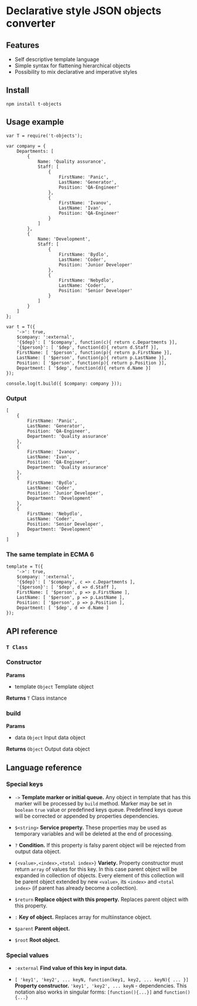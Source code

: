 # Declarative style JSON objects converter

## Features

* Self descriptive template language
* Simple syntax for flattening hierarchical objects
* Possibility to mix declarative and imperative styles

## Install

`npm install t-objects`

## Usage example

```
var T = require('t-objects');

var company = {
	Departments: [
		{
			Name: 'Quality assurance',
			Staff: [
				{
					FirstName: 'Panic',
                    LastName: 'Generator',
                    Position: 'QA-Engineer'
				},
				{
					FirstName: 'Ivanov',
                    LastName: 'Ivan',
                    Position: 'QA-Engineer'
				}
			]
		},
		{
			Name: 'Development',
			Staff: [
				{
					FirstName: 'Bydlo',
                    LastName: 'Coder',
                    Position: 'Junior Developer'
				},
				{
					FirstName: 'Nebydlo',
                    LastName: 'Coder',
                    Position: 'Senior Developer'
				}
			]
		}
	]
};

var t = T({
	'->': true,
	$company: ':external',
	'{$dep}': [ '$company', function(c){ return c.Departments }],
	'{$person}': [ '$dep', function(d){ return d.Staff }],
    FirstName: [ '$person', function(p){ return p.FirstName }],
    LastName: [ '$person', function(p){ return p.LastName }],
    Position: [ '$person', function(p){ return p.Position }],
    Department: [ '$dep', function(d){ return d.Name }]
});

console.log(t.build({ $company: company }));

```

### Output

```
[
	{
		FirstName: 'Panic',
		LastName: 'Generator',
		Position: 'QA-Engineer',
        Department: 'Quality assurance'
    },
	{
		FirstName: 'Ivanov',
		LastName: 'Ivan',
		Position: 'QA-Engineer',
        Department: 'Quality assurance'
    },
	{
		FirstName: 'Bydlo',
		LastName: 'Coder',
		Position: 'Junior Developer',
        Department: 'Development'
    },
	{
		FirstName: 'Nebydlo',
		LastName: 'Coder',
		Position: 'Senior Developer',
        Department: 'Development'
    }
]
```

### The same template in ECMA 6

```
template = T({
	'->': true,
	$company: ':external',
	'{$dep}': [ '$company', c => c.Departments ],
	'{$person}': [ '$dep', d => d.Staff ],
    FirstName: [ '$person', p => p.FirstName ],
    LastName: [ '$person', p => p.LastName ],
    Position: [ '$person', p => p.Position ],
    Department: [ '$dep', d => d.Name ]
});
```


## API reference

### `T Class`

### Constructor

**Params**
* template `Object` Template object

**Returns** `T` Class instance


### build

**Params**
* data `Object` Input data object

**Returns** `Object` Output data object


## Language reference

### Special keys

* `->` **Template marker or initial queue.** Any object in template that has this marker will be processed by `build` method. Marker may be set in `boolean` `true` value or predefined keys queue. Predefined keys queue will be corrected or appended by properties dependencies.


* `$<string>` **Service property.** These properties may be used as temporary variables and will be deleted at the end of processing.


* `?` **Condition.** If this property is falsy parent object will be rejected from output data object.


* `{<value>,<index>,<total index>}` **Variety.** Property constructor must return `array` of values for this key. In this case parent object will be expanded in collection of objects. Every element of this collection will be parent object extended by new `<value>`, its `<index>` and `<total index>` (if parent has already become a collection).


* `$return` **Replace object with this property.** Replaces parent object with this property.


* `:` **Key of object.** Replaces array for multiinstance object.


* `$parent` **Parent object.** 


* `$root` **Root object.**

### Special values

* `:external` **Find value of this key in input data.**


* `[ 'key1', 'key2', ... keyN, function(key1, key2, ... keyN){ ... }]` **Property constructor.** `'key1', 'key2', ... keyN` - dependencies. This notation also works in singular forms: `[function(){...}]` and `function(){...}`
